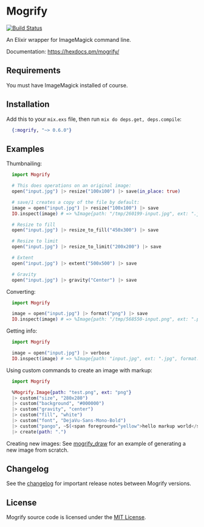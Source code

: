 # Mogrify

[![Build Status](https://travis-ci.org/route/mogrify.svg?branch=master)](https://travis-ci.org/route/mogrify)

An Elixir wrapper for ImageMagick command line.

Documentation: https://hexdocs.pm/mogrify/

## Requirements

You must have ImageMagick installed of course.

## Installation

Add this to your `mix.exs` file, then run `mix do deps.get, deps.compile`:

```elixir
  {:mogrify, "~> 0.6.0"}
```

## Examples

Thumbnailing:

```elixir
  import Mogrify

  # This does operations on an original image:
  open("input.jpg") |> resize("100x100") |> save(in_place: true)

  # save/1 creates a copy of the file by default:
  image = open("input.jpg") |> resize("100x100") |> save
  IO.inspect(image) # => %Image{path: "/tmp/260199-input.jpg", ext: ".jpg", ...}

  # Resize to fill
  open("input.jpg") |> resize_to_fill("450x300") |> save

  # Resize to limit
  open("input.jpg") |> resize_to_limit("200x200") |> save

  # Extent
  open("input.jpg") |> extent("500x500") |> save

  # Gravity
  open("input.jpg") |> gravity("Center") |> save

```

Converting:

```elixir
  import Mogrify

  image = open("input.jpg") |> format("png") |> save
  IO.inspect(image) # => %Image{path: "/tmp/568550-input.png", ext: ".png", format: "png", height: 292, width: 300}
```

Getting info:

```elixir
  import Mogrify

  image = open("input.jpg") |> verbose
  IO.inspect(image) # => %Image{path: "input.jpg", ext: ".jpg", format: "jpeg", height: 292, width: 300}
```

Using custom commands to create an image with markup:

```elixir
  import Mogrify

  %Mogrify.Image{path: "test.png", ext: "png"}
  |> custom("size", "280x280")
  |> custom("background", "#000000")
  |> custom("gravity", "center")
  |> custom("fill", "white")
  |> custom("font", "DejaVu-Sans-Mono-Bold")
  |> custom("pango", ~S(<span foreground="yellow">hello markup world</span>))
  |> create(path: ".")
```

Creating new images: See [mogrify_draw](https://github.com/zamith/mogrify_draw) for an example of generating a new image from scratch.


## Changelog

See the [changelog](CHANGELOG.md) for important release notes between Mogrify versions.

## License

Mogrify source code is licensed under the [MIT License](LICENSE.md).
